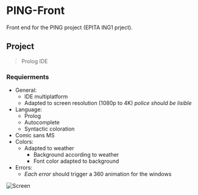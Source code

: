 # PING-Front

Front end for the PING project (EPITA ING1 prject).

## Project
> Prolog IDE

### Requierments

- General:
    - IDE multiplatform
    - Adapted to screen resolution (1080p to 4K) *police should be lisible*
- Language:
    - Prolog
    - Autocomplete
    - Syntactic coloration
- Comic sans MS
- Colors:
    - Adapted to weather
        - Background according to weather
        - Font color adapted to background
- Errors:
    - *Each error* should trigger a 360 animation for the windows

![Screen](./Assets/IMG_1213.jpg)
